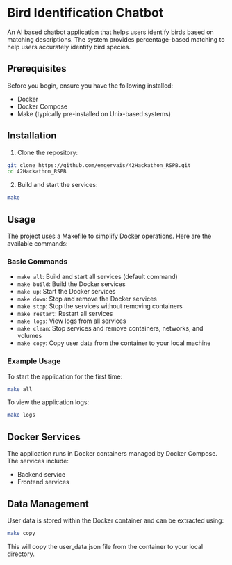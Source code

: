 # Bird Identification Chatbot

An AI based chatbot application that helps users identify birds based on matching descriptions. The system provides percentage-based matching to help users accurately identify bird species.

## Prerequisites

Before you begin, ensure you have the following installed:
- Docker
- Docker Compose
- Make (typically pre-installed on Unix-based systems)

## Installation

1. Clone the repository:
```bash
git clone https://github.com/emgervais/42Hackathon_RSPB.git
cd 42Hackathon_RSPB
```

2. Build and start the services:
```bash
make
```

## Usage

The project uses a Makefile to simplify Docker operations. Here are the available commands:

### Basic Commands

- `make all`: Build and start all services (default command)
- `make build`: Build the Docker services
- `make up`: Start the Docker services
- `make down`: Stop and remove the Docker services
- `make stop`: Stop the services without removing containers
- `make restart`: Restart all services
- `make logs`: View logs from all services
- `make clean`: Stop services and remove containers, networks, and volumes
- `make copy`: Copy user data from the container to your local machine

### Example Usage

To start the application for the first time:
```bash
make all
```

To view the application logs:
```bash
make logs
```

## Docker Services

The application runs in Docker containers managed by Docker Compose. The services include:
- Backend service
- Frontend services

## Data Management

User data is stored within the Docker container and can be extracted using:
```bash
make copy
```
This will copy the user_data.json file from the container to your local directory.
